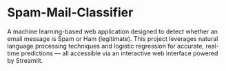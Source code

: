# Spam-Mail-Classifier
A machine learning-based web application designed to detect whether an email message is Spam or Ham (legitimate). This project leverages natural language processing techniques and logistic regression for accurate, real-time predictions — all accessible via an interactive web interface powered by Streamlit.
